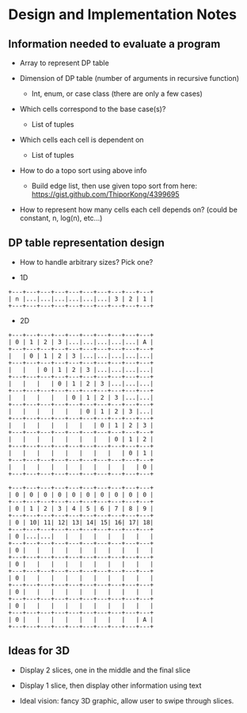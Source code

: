 # Design and Implementation Notes

## Information needed to evaluate a program

* Array to represent DP table

* Dimension of DP table (number of arguments in recursive function)
  * Int, enum, or case class (there are only a few cases)

* Which cells correspond to the base case(s)?
  * List of tuples

* Which cells each cell is dependent on
  * List of tuples

* How to do a topo sort using above info
  * Build edge list, then use given topo sort from here: https://gist.github.com/ThiporKong/4399695

* How to represent how many cells each cell depends on? (could be constant, n, log(n), etc...)

## DP table representation design

* How to handle arbitrary sizes? Pick one?

* 1D

```
+---+---+---+---+---+---+---+---+---+---+
| n |...|...|...|...|...|...| 3 | 2 | 1 |
+---+---+---+---+---+---+---+---+---+---+
```

* 2D

```
+---+---+---+---+---+---+---+---+---+---+
| 0 | 1 | 2 | 3 |...|...|...|...|...| A |
+---+---+---+---+---+---+---+---+---+---+
|   | 0 | 1 | 2 | 3 |...|...|...|...|...|
+---+---+---+---+---+---+---+---+---+---+
|   |   | 0 | 1 | 2 | 3 |...|...|...|...|
+---+---+---+---+---+---+---+---+---+---+
|   |   |   | 0 | 1 | 2 | 3 |...|...|...|
+---+---+---+---+---+---+---+---+---+---+
|   |   |   |   | 0 | 1 | 2 | 3 |...|...|
+---+---+---+---+---+---+---+---+---+---+
|   |   |   |   |   | 0 | 1 | 2 | 3 |...|
+---+---+---+---+---+---+---+---+---+---+
|   |   |   |   |   |   | 0 | 1 | 2 | 3 |
+---+---+---+---+---+---+---+---+---+---+
|   |   |   |   |   |   |   | 0 | 1 | 2 |
+---+---+---+---+---+---+---+---+---+---+
|   |   |   |   |   |   |   |   | 0 | 1 |
+---+---+---+---+---+---+---+---+---+---+
|   |   |   |   |   |   |   |   |   | 0 |
+---+---+---+---+---+---+---+---+---+---+
```

```
+---+---+---+---+---+---+---+---+---+---+
| 0 | 0 | 0 | 0 | 0 | 0 | 0 | 0 | 0 | 0 |
+---+---+---+---+---+---+---+---+---+---+
| 0 | 1 | 2 | 3 | 4 | 5 | 6 | 7 | 8 | 9 |
+---+---+---+---+---+---+---+---+---+---+
| 0 | 10| 11| 12| 13| 14| 15| 16| 17| 18|
+---+---+---+---+---+---+---+---+---+---+
| 0 |...|...|   |   |   |   |   |   |   |
+---+---+---+---+---+---+---+---+---+---+
| 0 |   |   |   |   |   |   |   |   |   |
+---+---+---+---+---+---+---+---+---+---+
| 0 |   |   |   |   |   |   |   |   |   |
+---+---+---+---+---+---+---+---+---+---+
| 0 |   |   |   |   |   |   |   |   |   |
+---+---+---+---+---+---+---+---+---+---+
| 0 |   |   |   |   |   |   |   |   |   |
+---+---+---+---+---+---+---+---+---+---+
| 0 |   |   |   |   |   |   |   |   |   |
+---+---+---+---+---+---+---+---+---+---+
| 0 |   |   |   |   |   |   |   |   | A |
+---+---+---+---+---+---+---+---+---+---+
```

## Ideas for 3D

* Display 2 slices, one in the middle and the final slice

* Display 1 slice, then display other information using text

* Ideal vision: fancy 3D graphic, allow user to swipe through slices.



